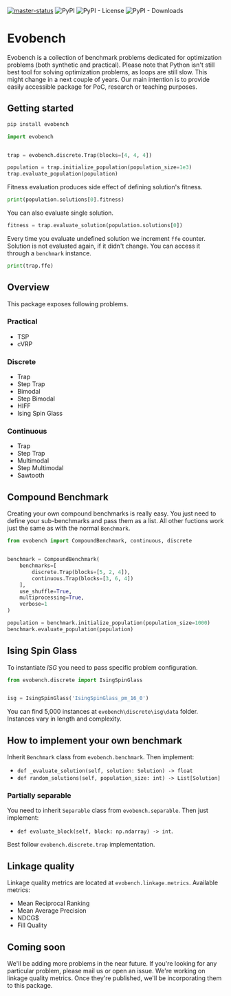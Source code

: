 [![master-status](https://circleci.com/gh/piotr-rarus/evobench/tree/master.svg?style=shield&circle-token=c5b2d11e09e42bc24801bd01676cb2bc6d016a4e)](https://circleci.com/gh/piotr-rarus/evobench/tree/master)
![PyPI](https://img.shields.io/pypi/v/evobench)
![PyPI - License](https://img.shields.io/pypi/l/evobench)
![PyPI - Downloads](https://img.shields.io/pypi/dm/evobench)

<!-- [![dev-status](https://circleci.com/gh/piotr-rarus/evobench/tree/develop.svg?style=shield&circle-token=c5b2d11e09e42bc24801bd01676cb2bc6d016a4e)](https://circleci.com/gh/piotr-rarus/evobench/tree/develop) -->

# Evobench

Evobench is a collection of benchmark problems dedicated for optimization problems (both synthetic and practical). Please note that Python isn't still best tool for solving optimization problems, as loops are still slow. This might change in a next couple of years. Our main intention is to provide easily accessible package for PoC, research or teaching purposes.

## Getting started

```sh
pip install evobench
```

```py
import evobench


trap = evobench.discrete.Trap(blocks=[4, 4, 4])

population = trap.initialize_population(population_size=1e3)
trap.evaluate_population(population)
```

Fitness evaluation produces side effect of defining solution's fitness.

```py
print(population.solutions[0].fitness)
```

You can also evaluate single solution.

```py
fitness = trap.evaluate_solution(population.solutions[0])
```

Every time you evaluate undefined solution we increment `ffe` counter.
Solution is not evaluated again, if it didn't change.
You can access it through a `benchmark` instance.

```py
print(trap.ffe)
```

## Overview

This package exposes following problems.

### Practical

- TSP
- cVRP

### Discrete

- Trap
- Step Trap
- Bimodal
- Step Bimodal
- HIFF
- Ising Spin Glass

### Continuous

- Trap
- Step Trap
- Multimodal
- Step Multimodal
- Sawtooth

## Compound Benchmark

Creating your own compound benchmarks is really easy.
You just need to define your sub-benchmarks and pass them as a list. All other fuctions work just the same as with the normal `Benchmark`.

```py
from evobench import CompoundBenchmark, continuous, discrete


benchmark = CompoundBenchmark(
    benchmarks=[
        discrete.Trap(blocks=[5, 2, 4]),
        continuous.Trap(blocks=[3, 6, 4])
    ],
    use_shuffle=True,
    multiprocessing=True,
    verbose=1
)

population = benchmark.initialize_population(population_size=1000)
benchmark.evaluate_population(population)
```

## Ising Spin Glass

To instantiate _ISG_ you need to pass specific problem configuration.

```py
from evobench.discrete import IsingSpinGlass


isg = IsingSpinGlass('IsingSpinGlass_pm_16_0')
```

You can find 5,000 instances at `evobench\discrete\isg\data` folder. Instances vary in length and complexity.

## How to implement your own benchmark

Inherit `Benchmark` class from `evobench.benchmark`. Then implement:

- `def _evaluate_solution(self, solution: Solution) -> float`
- `def random_solutions(self, population_size: int) -> List[Solution]`

### Partially separable

You need to inherit `Separable` class from `evobench.separable`.
Then just implement:

- `def evaluate_block(self, block: np.ndarray) -> int`.
  
Best follow `evobench.discrete.trap` implementation.

## Linkage quality

Linkage quality metrics are located at `evobench.linkage.metrics`.
Available metrics:

- Mean Reciprocal Ranking
- Mean Average Precision
- NDCG$
- Fill Quality

## Coming soon

We'll be adding more problems in the near future. If you're looking for any particular problem, please mail us or open an issue.
We're working on linkage quality metrics. Once they're published, we'll be incorporating them to this package.
